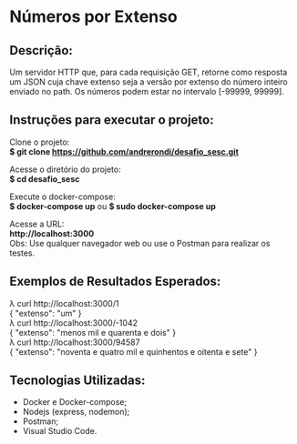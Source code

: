 # Números por Extenso

## Descrição:
Um servidor HTTP que, para cada requisição GET, retorne como resposta um JSON cuja chave extenso seja a versão por extenso do número inteiro
enviado no path. Os números podem estar no intervalo [-99999, 99999].

## Instruções para executar o projeto:

Clone o projeto:  
**$ git clone https://github.com/andrerondi/desafio_sesc.git**

Acesse o diretório do projeto:  
**$ cd desafio_sesc**

Execute o docker-compose:  
**$ docker-compose up** ou **$ sudo docker-compose up**

Acesse a URL:  
**http://localhost:3000**  
Obs: Use qualquer navegador web ou use o Postman para realizar os testes.

## Exemplos de Resultados Esperados:
λ curl http://localhost:3000/1  
{ "extenso": "um" }  
λ curl http://localhost:3000/-1042  
{ "extenso": "menos mil e quarenta e dois" }  
λ curl http://localhost:3000/94587  
{ "extenso": "noventa e quatro mil e quinhentos e oitenta e sete" }  


## Tecnologias Utilizadas:
* Docker e Docker-compose;
* Nodejs (express, nodemon);
* Postman;
* Visual Studio Code.
